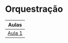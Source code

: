 # Orquestração

| Aulas                        |
| ---------------------------- |
| [Aula 1](./aula_1/README.md) |
